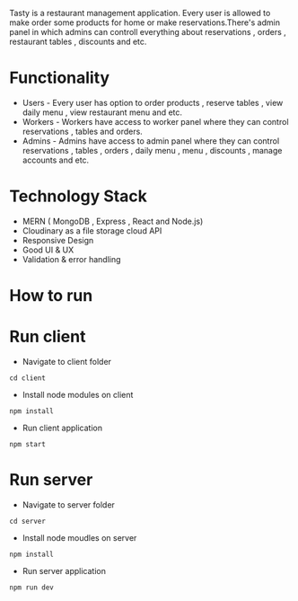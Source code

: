 Tasty is a restaurant management application. Every user is allowed to make order some products for home or make reservations.There's admin panel in which admins can controll everything about reservations , orders , restaurant tables , discounts and etc.


# Functionality

* Users - Every user has option to order products , reserve tables , view daily menu , view restaurant menu and etc.
* Workers - Workers have access to worker panel where they can control reservations , tables and orders.
* Admins - Admins have access to admin panel where they can control reservations , tables , orders , daily menu , menu , discounts , manage accounts and etc.

# Technology Stack

* MERN ( MongoDB , Express , React and Node.js)
* Cloudinary as a file storage cloud API
* Responsive Design
* Good UI & UX
* Validation & error handling

# How to run

# Run client

* Navigate to client folder
```
cd client
```
* Install node modules on client
```
npm install
```

* Run client application
```
npm start
```

# Run server


* Navigate to server folder

```
cd server
```
* Install node moudles on server
```
npm install
```

* Run server application
```
npm run dev 
```
